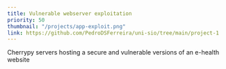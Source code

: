 ```yaml
---
title: Vulnerable webserver exploitation
priority: 50
thumbnail: "/projects/app-exploit.png"
link: https://github.com/PedroDSFerreira/uni-sio/tree/main/project-1
---
```


Cherrypy servers hosting a secure and vulnerable versions of an e-health website
